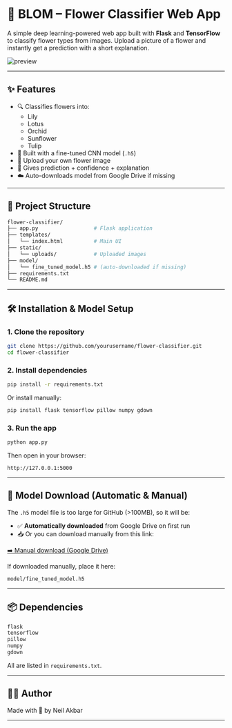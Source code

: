 # 🌸 BLOM – Flower Classifier Web App

A simple deep learning-powered web app built with **Flask** and **TensorFlow** to classify flower types from images. Upload a picture of a flower and instantly get a prediction with a short explanation.

![preview](static/logo.png)

---

## ✨ Features

- 🔍 Classifies flowers into:
  - Lily
  - Lotus
  - Orchid
  - Sunflower
  - Tulip
- 🧠 Built with a fine-tuned CNN model (`.h5`)
- 📸 Upload your own flower image
- 📜 Gives prediction + confidence + explanation
- ☁️ Auto-downloads model from Google Drive if missing

---

## 🧩 Project Structure

```bash
flower-classifier/
├── app.py                  # Flask application
├── templates/
│   └── index.html          # Main UI
├── static/
│   └── uploads/            # Uploaded images
├── model/
│   └── fine_tuned_model.h5 # (auto-downloaded if missing)
├── requirements.txt
└── README.md
```

---

## 🛠️ Installation & Model Setup

### 1. Clone the repository

```bash
git clone https://github.com/yourusername/flower-classifier.git
cd flower-classifier
```

### 2. Install dependencies

```bash
pip install -r requirements.txt
```

Or install manually:

```bash
pip install flask tensorflow pillow numpy gdown
```

### 3. Run the app

```bash
python app.py
```

Then open in your browser:

```
http://127.0.0.1:5000
```

---

## 💾 Model Download (Automatic & Manual)

The `.h5` model file is too large for GitHub (>100MB), so it will be:

- ✅ **Automatically downloaded** from Google Drive on first run
- 📥 Or you can download manually from this link:

[➡️ Manual download (Google Drive)](https://drive.google.com/file/d/1-5zytuGVuCB51ikCA3DCuT8KpGqX9HWZ/view?usp=sharing)

If downloaded manually, place it here:

```
model/fine_tuned_model.h5
```

---

## 📦 Dependencies

```txt
flask
tensorflow
pillow
numpy
gdown
```

All are listed in `requirements.txt`.

---

## 🧑‍💻 Author

Made with 💐 by Neil Akbar  

---


